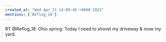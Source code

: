 ```yaml
---
created_at: "Wed Apr 21 14:09:46 +0000 2021"
mentions: ['Reflog_18']
---
```


RT @Reflog_18: Ohio spring: Today I need to shovel my driveway &amp; mow my yard.